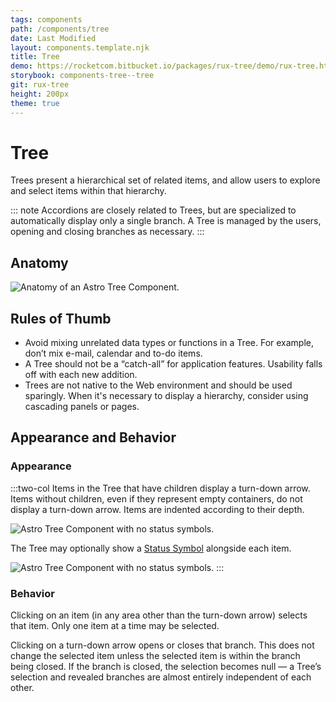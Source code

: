 ```yaml
---
tags: components
path: /components/tree
date: Last Modified
layout: components.template.njk
title: Tree
demo: https://rocketcom.bitbucket.io/packages/rux-tree/demo/rux-tree.html
storybook: components-tree--tree
git: rux-tree
height: 200px
theme: true
---
```


# Tree

Trees present a hierarchical set of related items, and allow users to explore and select items within that hierarchy.

::: note
Accordions are closely related to Trees, but are specialized to automatically display only a single branch. A Tree is managed by the users, opening and closing branches as necessary.
:::

## Anatomy

![Anatomy of an Astro Tree Component.](/img/components/tree-anatomy-cms.png "Anatomy of an Astro Tree Component.")

## Rules of Thumb

- Avoid mixing unrelated data types or functions in a Tree. For example, don’t mix e-mail, calendar and to-do items.
- A Tree should not be a “catch-all” for application features. Usability falls off with each new addition.
- Trees are not native to the Web environment and should be used sparingly. When it's necessary to display a hierarchy, consider using cascading panels or pages.

## Appearance and Behavior

### Appearance

:::two-col
Items in the Tree that have children display a turn-down arrow. Items without children, even if they represent empty containers, do not display a turn-down arrow. Items are indented according to their depth.

![Astro Tree Component with no status symbols.](/img/components/tree-no-status-cms.png "Astro Tree Component with no status symbols.")

The Tree may optionally show a [Status Symbol](/components/status-symbol) alongside each item.

![Astro Tree Component with no status symbols.](/img/components/tree-with-status-cms.png "Astro Tree Component with status symbols.")
:::

### Behavior

Clicking on an item (in any area other than the turn-down arrow) selects that item. Only one item at a time may be selected.

Clicking on a turn-down arrow opens or closes that branch. This does not change the selected item unless the selected item is within the branch being closed. If the branch is closed, the selection becomes null — a Tree’s selection and revealed branches are almost entirely independent of each other.
